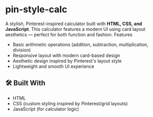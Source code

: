 # pin-style-calc
A stylish, Pinterest-inspired calculator built with **HTML, CSS, and JavaScript**. This calculator features a modern UI using card layout aesthetics — perfect for both function and fashion. 
Features
- Basic arithmetic operations (addition, subtraction, multiplication, division)
- Responsive layout with modern card-based design
- Aesthetic design inspired by Pinterest's layout style
- Lightweight and smooth UI experience

## 🛠️ Built With
- HTML
- CSS (custom styling inspired by Pinterest/grid layouts)
- JavaScript (for calculator logic)
